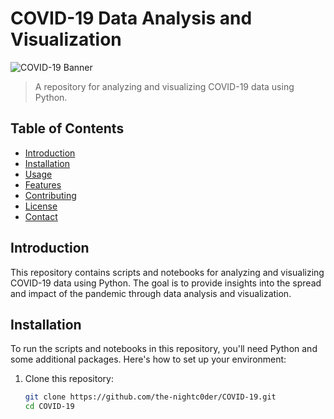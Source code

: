 # COVID-19 Data Analysis and Visualization

![COVID-19 Banner](https://your-image-url.com/banner.png)

> A repository for analyzing and visualizing COVID-19 data using Python.

## Table of Contents

- [Introduction](#introduction)
- [Installation](#installation)
- [Usage](#usage)
- [Features](#features)
- [Contributing](#contributing)
- [License](#license)
- [Contact](#contact)

## Introduction

This repository contains scripts and notebooks for analyzing and visualizing COVID-19 data using Python. The goal is to provide insights into the spread and impact of the pandemic through data analysis and visualization.

## Installation

To run the scripts and notebooks in this repository, you'll need Python and some additional packages. Here's how to set up your environment:

1. Clone this repository:
   ```sh
   git clone https://github.com/the-nightc0der/COVID-19.git
   cd COVID-19
